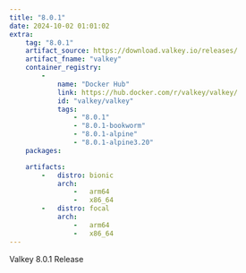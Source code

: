 ```yaml
---
title: "8.0.1"
date: 2024-10-02 01:01:02
extra:
    tag: "8.0.1"
    artifact_source: https://download.valkey.io/releases/
    artifact_fname: "valkey"
    container_registry:
        - 
            name: "Docker Hub"
            link: https://hub.docker.com/r/valkey/valkey/
            id: "valkey/valkey"
            tags:
                - "8.0.1"
                - "8.0.1-bookworm"
                - "8.0.1-alpine"
                - "8.0.1-alpine3.20"
    packages:

    artifacts:
        -   distro: bionic
            arch: 
                -   arm64
                -   x86_64
        -   distro: focal
            arch:
                -   arm64
                -   x86_64
---
```


Valkey 8.0.1 Release
